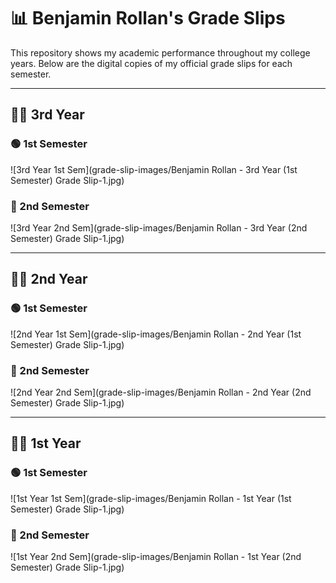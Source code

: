 # 📊 Benjamin Rollan's Grade Slips

This repository shows my academic performance throughout my college years. Below are the digital copies of my official grade slips for each semester.

---

## 🧑‍🎓 3rd Year

### 🟢 1st Semester
![3rd Year 1st Sem](grade-slip-images/Benjamin Rollan - 3rd Year (1st Semester) Grade Slip-1.jpg)

### 🔵 2nd Semester
![3rd Year 2nd Sem](grade-slip-images/Benjamin Rollan - 3rd Year (2nd Semester) Grade Slip-1.jpg)

---

## 🧑‍🎓 2nd Year

### 🟢 1st Semester
![2nd Year 1st Sem](grade-slip-images/Benjamin Rollan - 2nd Year (1st Semester) Grade Slip-1.jpg)

### 🔵 2nd Semester
![2nd Year 2nd Sem](grade-slip-images/Benjamin Rollan - 2nd Year (2nd Semester) Grade Slip-1.jpg)

---

## 🧑‍🎓 1st Year

### 🟢 1st Semester
![1st Year 1st Sem](grade-slip-images/Benjamin Rollan - 1st Year (1st Semester) Grade Slip-1.jpg)

### 🔵 2nd Semester
![1st Year 2nd Sem](grade-slip-images/Benjamin Rollan - 1st Year (2nd Semester) Grade Slip-1.jpg)
